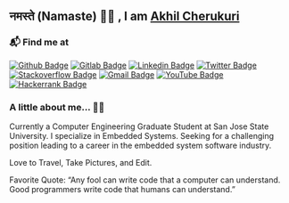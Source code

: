 ## नमस्ते (Namaste) 🙏🏻 , I am [Akhil Cherukuri](http://akhilcherukuri.com)

### 📬 Find me at
[![Github Badge](http://img.shields.io/badge/-GitHub-black?style=for-the-badge&logo=github&link=https://github.com/akhilcherukuri/)](https://github.com/akhilcherukuri/)
[![Gitlab Badge](http://img.shields.io/badge/-GitLab-fca121?style=for-the-badge&logo=gitlab&link=https://gitlab.com/akhilcherukuri/)](https://gitlab.com/akhilcherukuri/)
[![Linkedin Badge](https://img.shields.io/badge/-LinkedIn-blue?style=for-the-badge&logo=Linkedin&logoColor=white&link=https://www.linkedin.com/in/akhilcherukuri/)](https://www.linkedin.com/in/akhilcherukuri)
[![Twitter Badge](https://img.shields.io/badge/-Twitter-1ca0f1?style=for-the-badge&labelColor=1ca0f1&logo=twitter&logoColor=white&link=https://twitter.com/akhilcherukuri)](https://twitter.com/akhilcherukuri)
[![Stackoverflow Badge](https://img.shields.io/badge/-Stack%20overflow-FE7A16?style=for-the-badge&logo=stack-overflow&logoColor=white&link=https://stackoverflow.com/users/9321888/akhilcherukuri)](https://stackoverflow.com/users/9321888/akhilcherukuri)
[![Gmail Badge](https://img.shields.io/badge/-Gmail-d14836?style=for-the-badge&logo=Gmail&logoColor=white&link=mailto:panzercherukuri@gmail.com)](mailto:panzercherukuri@gmail.com)
[![YouTube Badge](https://img.shields.io/badge/-YouTube-c4302b?style=for-the-badge&logoColor=c4302b&logo=youtube&logoColor=white&link=https://www.youtube.com/channel/UCT6VCZKB5v9ddas_Br-qngA)](https://www.youtube.com/channel/UCT6VCZKB5v9ddas_Br-qngA)
[![Hackerrank Badge](https://img.shields.io/badge/-Hackerrank-2EC866?style=flat-square&logo=HackerRank&logoColor=white&link=https://www.hackerrank.com/akhilcherukuri)](https://www.hackerrank.com/akhilcherukuri)

### A little about me... 👨‍💻

Currently a Computer Engineering Graduate Student at San Jose State University. I specialize in Embedded Systems. Seeking for a challenging position leading to a career in the embedded system software industry.

Love to Travel, Take Pictures, and Edit.

Favorite Quote: “Any fool can write code that a computer can understand. Good programmers write code that humans can understand.”




<!--
**akhilcherukuri/akhilcherukuri** is a ✨ _special_ ✨ repository because its `README.md` (this file) appears on your GitHub profile.

Here are some ideas to get you started:

- 🔭 I’m currently working on ...
- 🌱 I’m currently learning ...
- 👯 I’m looking to collaborate on ...
- 🤔 I’m looking for help with ...
- 💬 Ask me about ...
- 📫 How to reach me: ...
- 😄 Pronouns: ...
- ⚡ Fun fact: ...
-->
